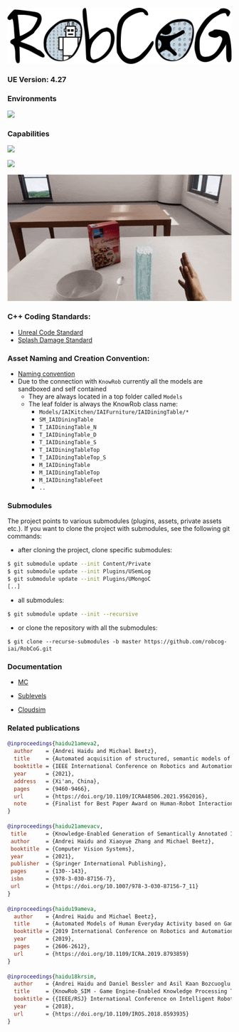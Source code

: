 
[![](Documentation/Img/RobCoG.png)](http://robcog.org/)

### UE Version: **4.27**

### Environments

![](Documentation/GIF/iai_tech_anim.gif)

### Capabilities

![](Documentation/GIF/robcog_urobosim.gif)

![](Documentation/GIF/robcog_interaction.gif)

![](Documentation/GIF/robcog_pouring.gif)

### C++ Coding Standards:

 * [Unreal Code Standard](https://docs.unrealengine.com/en-us/Programming/Development/CodingStandard)
 * [Splash Damage Standard](https://github.com/splash-damage/coding-standards)

### Asset Naming and Creation Convention:

 * [Naming convention](https://github.com/Allar/ue4-style-guide)
 * Due to the connection with `KnowRob` currently all the models are sandboxed and self contained
   * They are always located in a top folder called `Models`
   * The leaf folder is always the KnowRob class name:
     * `Models/IAIKitchen/IAIFurniture/IAIDiningTable/*`
      * `SM_IAIDiningTable`
      * `T_IAIDiningTable_N`
      * `T_IAIDiningTable_D`
      * `T_IAIDiningTable_S`
      * `T_IAIDiningTableTop`
      * `T_IAIDiningTableTop_S`
      * `M_IAIDiningTable`
      * `M_IAIDiningTableTop`
      * `M_IAIDiningTableFeet`
      * `..`



### Submodules

The project points to various submodules (plugins, assets, private assets etc.). If you want to clone the project with submodules, see the following git commands:

* after cloning the project, clone specific submodules:

```bash
$ git submodule update --init Content/Private
$ git submodule update --init Plugins/USemLog
$ git submodule update --init Plugins/UMongoC
[..]
```

* all submodules:

```bash
$ git submodule update --init --recursive
```

* or clone the repository with all the submodules:

```
$ git clone --recurse-submodules -b master https://github.com/robcog-iai/RobCoG.git
```

### Documentation

* [MC](Documentation/MC.md)

* [Sublevels](Documentation/Sublevels.md)

* [Cloudsim](Documentation/CloudsimSetup.md)

### Related publications

```bibtex
@inproceedings{haidu21ameva2,
  author    = {Andrei Haidu and Michael Beetz},
  title     = {Automated acquisition of structured, semantic models of manipulation activities from human VR demonstration},  
  booktitle = {IEEE International Conference on Robotics and Automation (ICRA)},
  year      = {2021},
  address   = {Xi'an, China},
  pages     = {9460-9466},
  url       = {https://doi.org/10.1109/ICRA48506.2021.9562016},
  note      = {Finalist for Best Paper Award on Human-Robot Interaction},
}

@inproceedings{haidu21amevacv,
 title      = {Knowledge-Enabled Generation of Semantically Annotated Image Sequences of Manipulation Activities from VR Demonstrations},
 author     = {Andrei Haidu and Xiaoyue Zhang and Michael Beetz}, 
 booktitle  = {Computer Vision Systems},
 year       = {2021},
 publisher  = {Springer International Publishing},
 pages      = {130--143},
 isbn       = {978-3-030-87156-7},
 url        = {https://doi.org/10.1007/978-3-030-87156-7_11}
}

@inproceedings{haidu19ameva,
  author    = {Andrei Haidu and Michael Beetz},
  title     = {Automated Models of Human Everyday Activity based on Game and Virtual Reality Technology},
  booktitle = {2019 International Conference on Robotics and Automation (ICRA)},
  year      = {2019},
  pages     = {2606-2612},
  url       = {https://doi.org/10.1109/ICRA.2019.8793859}
}

@inproceedings{haidu18krsim,
  author    = {Andrei Haidu and Daniel Bessler and Asil Kaan Bozcuoglu and Michael Beetz},
  title     = {KnowRob_SIM - Game Engine-Enabled Knowledge Processing Towards Cognition-Enabled Robot Control},
  booktitle = {{IEEE/RSJ} International Conference on Intelligent Robots and Systems, {IROS} 2018, Madrid, Spain, October 1-5, 2018},
  year      = {2018},
  url       = {https://doi.org/10.1109/IROS.2018.8593935}
}
```
